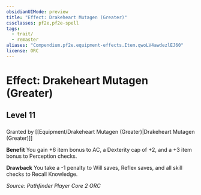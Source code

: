 ```yaml
---
obsidianUIMode: preview
title: "Effect: Drakeheart Mutagen (Greater)"
cssclasses: pf2e,pf2e-spell
tags:
  - trait/
  - remaster
aliases: "Compendium.pf2e.equipment-effects.Item.qwoLV4awdezlEJ60"
license: ORC
---
```

# Effect: Drakeheart Mutagen (Greater)
## Level 11
### 






Granted by [[Equipment/Drakeheart Mutagen (Greater)|Drakeheart Mutagen (Greater)]]

**Benefit** You gain +6 item bonus to AC, a Dexterity cap of +2, and a +3 item bonus to Perception checks.

**Drawback** You take a -1 penalty to Will saves, Reflex saves, and all skill checks to Recall Knowledge.

*Source: Pathfinder Player Core 2*
*ORC*